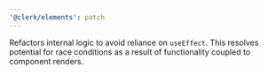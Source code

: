 ```yaml
---
'@clerk/elements': patch
---
```


Refactors internal logic to avoid reliance on `useEffect`. This resolves potential for race conditions as a result of functionality coupled to component renders.
